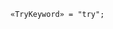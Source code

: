 <!-- This file is generated automatically by infrastructure scripts. Please don't edit by hand. -->

<!-- markdownlint-disable first-line-h1 -->

```{ .ebnf .slang-ebnf #TryKeyword }
«TryKeyword» = "try";
```
